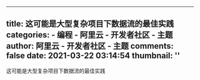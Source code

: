
---
title: 这可能是大型复杂项目下数据流的最佳实践
categories: 
    - 编程
    - 阿里云 - 开发者社区 - 主题
author: 阿里云 - 开发者社区 - 主题
comments: false
date: 2021-03-22 03:14:54
thumbnail: ''
---

<div>   
这可能是大型复杂项目下数据流的最佳实践  
</div>
            